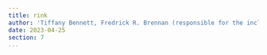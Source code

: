 ```yaml
---
title: rink
author: 'Tiffany Bennett, Fredrick R. Brennan (responsible for the inclusion of this man page only), and Rink Contributors: <https://github.com/tiffany352/rink-rs>'
date: 2023-04-25
section: 7
...
```


